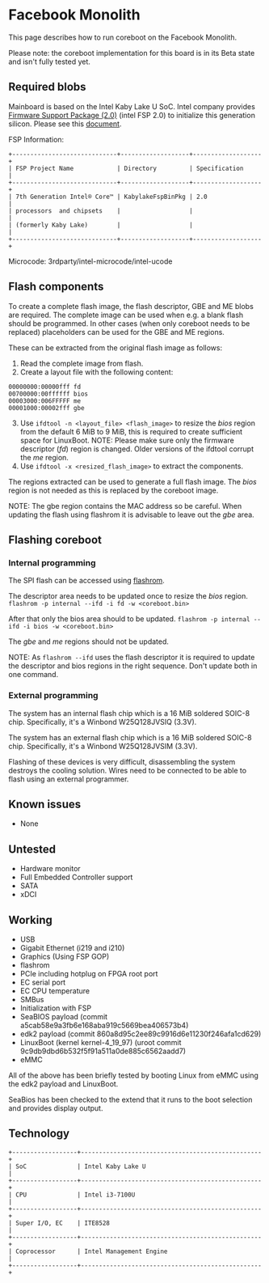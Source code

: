 # Facebook Monolith

This page describes how to run coreboot on the Facebook Monolith.

Please note: the coreboot implementation for this board is in its
Beta state and isn't fully tested yet.

## Required blobs

Mainboard is based on the Intel Kaby Lake U SoC.
Intel company provides [Firmware Support Package (2.0)](../../soc/intel/fsp/index.md)
(intel FSP 2.0) to initialize this generation silicon. Please see this
[document](../../soc/intel/code_development_model/code_development_model.md).

FSP Information:

```{eval-rst}
+-----------------------------+-------------------+-------------------+
| FSP Project Name            | Directory         | Specification     |
+-----------------------------+-------------------+-------------------+
| 7th Generation Intel® Core™ | KabylakeFspBinPkg | 2.0               |
| processors  and chipsets    |                   |                   |
| (formerly Kaby Lake)        |                   |                   |
+-----------------------------+-------------------+-------------------+
```

Microcode: 3rdparty/intel-microcode/intel-ucode

## Flash components

To create a complete flash image, the flash descriptor, GBE and ME blobs are required. The
complete image can be used when e.g. a blank flash should be programmed. In other cases (when
only coreboot needs to be replaced) placeholders can be used for the GBE and ME regions.

These can be extracted from the original flash image as follows:
1) Read the complete image from flash.
2) Create a layout file with the following content:
```
00000000:00000fff fd
00700000:00ffffff bios
00003000:006FFFFF me
00001000:00002fff gbe
```
3) Use `ifdtool -n <layout_file> <flash_image>` to resize the *bios* region from the default 6 MiB
   to 9 MiB, this is required to create sufficient space for LinuxBoot.
   NOTE: Please make sure only the firmware descriptor (*fd*) region is changed. Older versions
   	 of the ifdtool corrupt the *me* region.
4) Use `ifdtool -x <resized_flash_image>` to extract the components.

The regions extracted can be used to generate a full flash image. The *bios* region is
not needed as this is replaced by the coreboot image.

NOTE: The gbe region contains the MAC address so be careful. When updating the flash using
      flashrom it is advisable to leave out the *gbe* area.

## Flashing coreboot

### Internal programming

The SPI flash can be accessed using [flashrom].

The descriptor area needs to be updated once to resize the *bios* region.
`flashrom -p internal --ifd -i fd -w <coreboot.bin>`

After that only the bios area should to be updated.
`flashrom -p internal --ifd -i bios -w <coreboot.bin>`

The *gbe* and *me* regions should not be updated.

NOTE: As `flashrom --ifd` uses the flash descriptor it is required to update the
      descriptor and bios regions in the right sequence. Don't update both in one command.

### External programming

The system has an internal flash chip which is a 16 MiB soldered SOIC-8 chip.
Specifically, it's a Winbond W25Q128JVSIQ (3.3V).

The system has an external flash chip which is a 16 MiB soldered SOIC-8 chip.
Specifically, it's a Winbond W25Q128JVSIM (3.3V).

Flashing of these devices is very difficult, disassembling the system destroys the cooling
solution. Wires need to be connected to be able to flash using an external programmer.

## Known issues

- None

## Untested

- Hardware monitor
- Full Embedded Controller support
- SATA
- xDCI

## Working

- USB
- Gigabit Ethernet (i219 and i210)
- Graphics (Using FSP GOP)
- flashrom
- PCIe including hotplug on FPGA root port
- EC serial port
- EC CPU temperature
- SMBus
- Initialization with FSP
- SeaBIOS payload (commit a5cab58e9a3fb6e168aba919c5669bea406573b4)
- edk2 payload (commit 860a8d95c2ee89c9916d6e11230f246afa1cd629)
- LinuxBoot (kernel kernel-4_19_97) (uroot commit 9c9db9dbd6b532f5f91a511a0de885c6562aadd7)
- eMMC

All of the above has been briefly tested by booting Linux from eMMC using the edk2 payload
and LinuxBoot.

SeaBios has been checked to the extend that it runs to the boot selection and provides display
output.

## Technology

```{eval-rst}
+------------------+--------------------------------------------------+
| SoC              | Intel Kaby Lake U                                |
+------------------+--------------------------------------------------+
| CPU              | Intel i3-7100U                                   |
+------------------+--------------------------------------------------+
| Super I/O, EC    | ITE8528                                          |
+------------------+--------------------------------------------------+
| Coprocessor      | Intel Management Engine                          |
+------------------+--------------------------------------------------+
```

[W25Q128JVSIQ]: https://www.winbond.com/resource-files/w25q128jv%20revf%2003272018%20plus.pdf
[W25Q128JVSIM]: https://www.winbond.com/resource-files/w25q128jv%20dtr%20revb%2011042016.pdf
[flashrom]: https://flashrom.org/Flashrom
